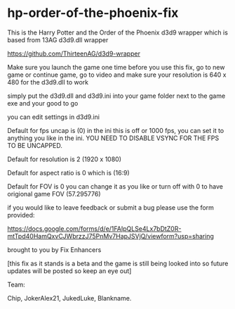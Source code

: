 # hp-order-of-the-phoenix-fix

This is the Harry Potter and the Order of the Phoenix d3d9 wrapper which is based from 13AG d3d9.dll wrapper

https://github.com/ThirteenAG/d3d9-wrapper

Make sure you launch the game one time before you use this fix, go to new game or continue game, go to video and make sure your resolution is 640 x 480 for the d3d9.dll to work 

simply put the d3d9.dll and d3d9.ini into your game folder next to the game exe and your good to go 

you can edit settings in d3d9.ini 

Default for fps uncap is (0) in the ini this is off or 1000 fps, you can set it to anything you like in the ini. YOU NEED TO DISABLE VSYNC FOR THE FPS TO BE UNCAPPED.

Default for resolution is 2 (1920 x 1080) 

Default for aspect ratio is 0 which is (16:9)

Default for FOV is 0 you can change it as you like or turn off with 0 to have origional game FOV (57.295776)

if you would like to leave feedback or submit a bug please use the form provided: 

https://docs.google.com/forms/d/e/1FAIpQLSe4Lx7bDtZ0R-mtTpd40HamQxvCJWbrzzJ75PnMv7HapJSVjQ/viewform?usp=sharing

brought to you by Fix Enhancers 

[this fix as it stands is a beta and the game is still being looked into so future updates will be posted so keep an eye out] 

Team: 

Chip, JokerAlex21, JukedLuke, Blankname.
